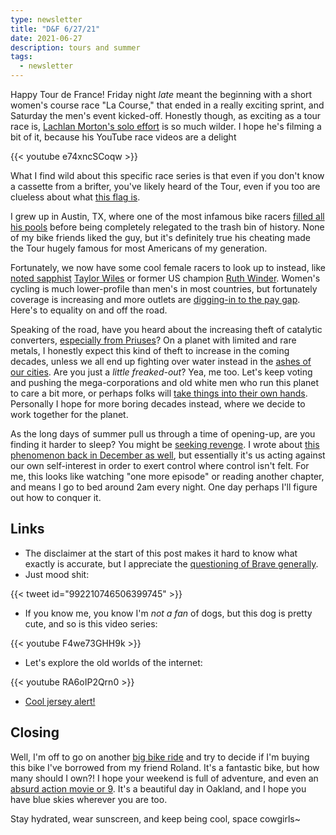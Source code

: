 ```yaml
---
type: newsletter
title: "D&F 6/27/21"
date: 2021-06-27
description: tours and summer
tags:
  - newsletter
---
```


Happy Tour de France! Friday night _late_ meant the beginning with a short women's course race "La Course," that ended in a really exciting sprint, and Saturday the men's event kicked-off. Honestly though, as exciting as a tour race is, [Lachlan Morton's solo effort](https://www.efprocycling.com/the-alt-tour/) is so much wilder. I hope he's filming a bit of it, because his YouTube race videos are a delight

{{< youtube e74xncSCoqw >}} 

What I find wild about this specific race series is that even if you don't know a cassette from a brifter, you've likely heard of the Tour, even if you too are clueless about what [this flag is](https://en.wikipedia.org/wiki/Flag_of_Brittany).

I grew up in Austin, TX, where one of the most infamous bike racers [filled all his pools](https://gawker.com/5037658/lance-armstrong-uses-more-water-than-anyone-else-in-the-world) before being completely relegated to the trash bin of history. None of my bike friends liked the guy, but it's definitely true his cheating made the Tour hugely famous for most Americans of my generation. 

Fortunately, we now have some cool female racers to look up to instead, like [noted sapphist](https://www.bicycling.com/news/a20040036/cyclings-coolest-couples-tayler-wiles-and-olivia-dillon/) [Taylor Wiles](https://www.procyclingstats.com/rider/taylor-wiles) or former US champion [Ruth Winder](https://racing.trekbikes.com/riders/trek-segafredo-women/ruth-winder). Women's cycling is much lower-profile than men's in most countries, but fortunately coverage is increasing and more outlets are [digging-in to the pay gap](https://www.bicycling.com/racing/a28414741/gender-inequality-cycling/). Here's to equality on and off the road.

Speaking of the road, have you heard about the increasing theft of catalytic converters, [especially from Priuses](https://sanfrancisco.cbslocal.com/2021/06/07/catalytic-converter-theft-precious-metals-manufacturers-middlemen-making-money/)? On a planet with limited and rare metals, I honestly expect this kind of theft to increase in the coming decades, unless we all end up fighting over water instead in the [ashes of our cities](https://nymag.com/intelligencer/2021/06/why-2021-could-be-californias-worst-fire-season-ever.html). Are you just a _little freaked-out_? Yea, me too. Let's keep voting and pushing the mega-corporations and old white men who run this planet to care a bit more, or perhaps folks will [take things into their own hands](https://www.nybooks.com/articles/2020/12/17/kim-stanley-robinson-not-science-fiction/). Personally I hope for more boring decades instead, where we decide to work together for the planet.

As the long days of summer pull us through a time of opening-up, are you finding it harder to sleep? You might be [seeking revenge](https://www.theatlantic.com/family/archive/2021/06/revenge-bedtime-procrastination/619156/). I wrote about [this phenomenon back in December as well](https://www.brookshelley.com/posts/2020-12-26-d-f-12-27-20/), but essentially it's us acting against our own self-interest in order to exert control where control isn't felt. For me, this looks like watching "one more episode" or reading another chapter, and means I go to bed around 2am every night. One day perhaps I'll figure out how to conquer it.

## Links

- The disclaimer at the start of this post makes it hard to know what exactly is accurate, but I appreciate the [questioning of Brave generally](http://ebin.city/~werwolf/posts/brave-is-shit/).
- Just mood shit:

{{< tweet id="992210746506399745" >}}

- If you know me, you know I'm _not a fan_ of dogs, but this dog is pretty cute, and so is this video series:

{{< youtube F4we73GHH9k >}}

- Let's explore the old worlds of the internet:

{{< youtube RA6oIP2Qrn0 >}}

- [Cool jersey alert!](https://cyclingtips.com/2021/06/alpecin-fenix-pays-tribute-to-raymond-poulidor-with-new-kit-for-tour-team-presentation/)

## Closing

Well, I'm off to go on another [big bike ride](https://www.strava.com/activities/5529416025) and try to decide if I'm buying this bike I've borrowed from my friend Roland. It's a fantastic bike, but how many should I own?! I hope your weekend is full of adventure, and even an [absurd action movie or 9](https://duckduckgo.com/?t=ffab&q=f9&ia=web). It's a beautiful day in Oakland, and I hope you have blue skies wherever you are too.

Stay hydrated, wear sunscreen, and keep being cool, space cowgirls~

